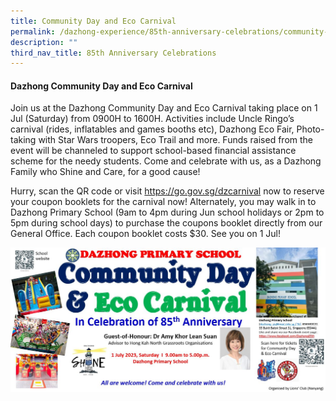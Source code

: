 ```yaml
---
title: Community Day and Eco Carnival
permalink: /dazhong-experience/85th-anniversary-celebrations/community-day-and-eco-fair/
description: ""
third_nav_title: 85th Anniversary Celebrations
---
```

#### Dazhong Community Day and Eco Carnival

Join us at the Dazhong Community Day and Eco Carnival taking place on 1 Jul (Saturday) from 0900H to 1600H. Activities include Uncle Ringo’s carnival (rides, inflatables and games booths etc), Dazhong Eco Fair, Photo-taking with Star Wars troopers, Eco Trail and more.  Funds raised from the event will be channeled to support school-based financial assistance scheme for the needy students.  Come and celebrate with us, as a Dazhong Family who Shine and Care, for a good cause! 

Hurry, scan the QR code or visit https://go.gov.sg/dzcarnival now to reserve your coupon booklets for the carnival now! Alternately, you may walk in to Dazhong Primary School  (9am to 4pm during Jun school holidays or 2pm to 5pm during school days) to purchase the coupons booklet directly from our General Office. Each coupon booklet costs $30. See you on 1 Jul!

![](/images/banner%20for%20dazhong%20community%20day%20and%20eco%20carnival%202023%20(1).JPG)